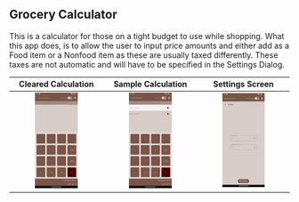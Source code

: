 ## Grocery Calculator

This is a calculator for those on a tight budget to use while shopping. What this app does, is to allow the user to input price amounts and either add as a Food item or a Nonfood item as these are usually taxed differently. These taxes are not automatic and will have to be specified in the Settings Dialog.

|                     Cleared Calculation                      |                      Sample Calculation                      |                           Settings Screen                    |
| :----------------------------------------------------------: | :----------------------------------------------------------: | :----------------------------------------------------------: |
| <img src="screenshot_cleared.png" width="50%" height="100%"/> | <img src ="https://github.com/TheRandomCrafter83/GroceryCalculator/blob/91450fe90b568067cfd62d9feb45430c7e573688/screenshot_smallCalculation.png" width="50%" height="100%"/> | <img src="https://github.com/TheRandomCrafter83/GroceryCalculator/blob/91450fe90b568067cfd62d9feb45430c7e573688/screenshot_Settings.png" width="50%" height="100%"/> |





